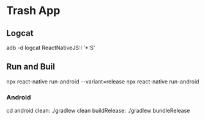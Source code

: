 # Trash App

## Logcat

adb -d logcat ReactNativeJS:I '\*:S'

## Run and Buil

npx react-native run-android --variant=release
npx react-native run-android

### Android

cd android
clean: ./gradlew clean
buildRelease: ./gradlew bundleRelease

